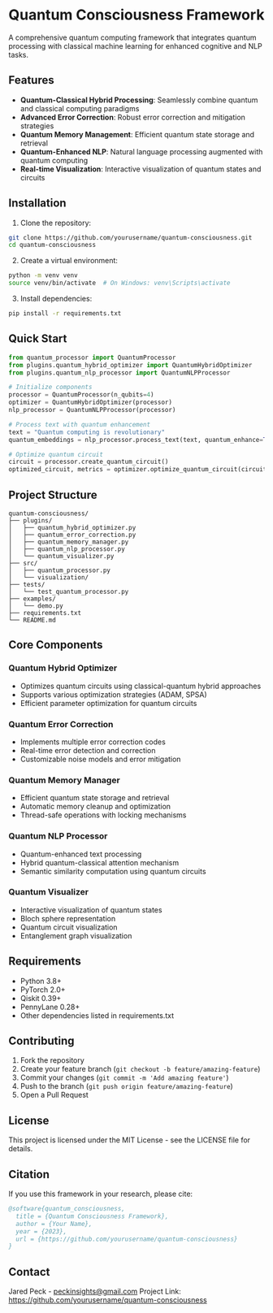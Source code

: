 # Quantum Consciousness Framework

A comprehensive quantum computing framework that integrates quantum processing with classical machine learning for enhanced cognitive and NLP tasks.

## Features

- **Quantum-Classical Hybrid Processing**: Seamlessly combine quantum and classical computing paradigms
- **Advanced Error Correction**: Robust error correction and mitigation strategies
- **Quantum Memory Management**: Efficient quantum state storage and retrieval
- **Quantum-Enhanced NLP**: Natural language processing augmented with quantum computing
- **Real-time Visualization**: Interactive visualization of quantum states and circuits

## Installation

1. Clone the repository:
```bash
git clone https://github.com/yourusername/quantum-consciousness.git
cd quantum-consciousness
```

2. Create a virtual environment:
```bash
python -m venv venv
source venv/bin/activate  # On Windows: venv\Scripts\activate
```

3. Install dependencies:
```bash
pip install -r requirements.txt
```

## Quick Start

```python
from quantum_processor import QuantumProcessor
from plugins.quantum_hybrid_optimizer import QuantumHybridOptimizer
from plugins.quantum_nlp_processor import QuantumNLPProcessor

# Initialize components
processor = QuantumProcessor(n_qubits=4)
optimizer = QuantumHybridOptimizer(processor)
nlp_processor = QuantumNLPProcessor(processor)

# Process text with quantum enhancement
text = "Quantum computing is revolutionary"
quantum_embeddings = nlp_processor.process_text(text, quantum_enhance=True)

# Optimize quantum circuit
circuit = processor.create_quantum_circuit()
optimized_circuit, metrics = optimizer.optimize_quantum_circuit(circuit)
```

## Project Structure

```
quantum-consciousness/
├── plugins/
│   ├── quantum_hybrid_optimizer.py
│   ├── quantum_error_correction.py
│   ├── quantum_memory_manager.py
│   ├── quantum_nlp_processor.py
│   └── quantum_visualizer.py
├── src/
│   ├── quantum_processor.py
│   └── visualization/
├── tests/
│   └── test_quantum_processor.py
├── examples/
│   └── demo.py
├── requirements.txt
└── README.md
```

## Core Components

### Quantum Hybrid Optimizer
- Optimizes quantum circuits using classical-quantum hybrid approaches
- Supports various optimization strategies (ADAM, SPSA)
- Efficient parameter optimization for quantum circuits

### Quantum Error Correction
- Implements multiple error correction codes
- Real-time error detection and correction
- Customizable noise models and error mitigation

### Quantum Memory Manager
- Efficient quantum state storage and retrieval
- Automatic memory cleanup and optimization
- Thread-safe operations with locking mechanisms

### Quantum NLP Processor
- Quantum-enhanced text processing
- Hybrid quantum-classical attention mechanism
- Semantic similarity computation using quantum circuits

### Quantum Visualizer
- Interactive visualization of quantum states
- Bloch sphere representation
- Quantum circuit visualization
- Entanglement graph visualization

## Requirements

- Python 3.8+
- PyTorch 2.0+
- Qiskit 0.39+
- PennyLane 0.28+
- Other dependencies listed in requirements.txt

## Contributing

1. Fork the repository
2. Create your feature branch (`git checkout -b feature/amazing-feature`)
3. Commit your changes (`git commit -m 'Add amazing feature'`)
4. Push to the branch (`git push origin feature/amazing-feature`)
5. Open a Pull Request

## License

This project is licensed under the MIT License - see the LICENSE file for details.

## Citation

If you use this framework in your research, please cite:

```bibtex
@software{quantum_consciousness,
  title = {Quantum Consciousness Framework},
  author = {Your Name},
  year = {2023},
  url = {https://github.com/yourusername/quantum-consciousness}
}
```

## Contact

Jared Peck - peckinsights@gmail.com
Project Link: https://github.com/yourusername/quantum-consciousness 

